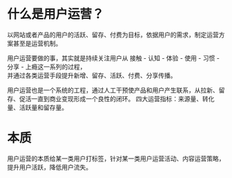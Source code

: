 # 什么是用户运营？

以网站或者产品的用户的活跃、留存、付费为目标，依据用户的需求，制定运营方案甚至是运营机制。

用户运营要做的事，其实就是持续关注用户从
接触 - 认知 - 体验 - 使用 - 习惯 - 分享 - 上瘾这一系列的过程，  
并通过各类运营手段提升新增、留存、活跃、付费、分享传播。

用户运营也是一个系统的工程，通过人工干预使产品和用户产生联系，从拉新、留存、促活一直到商业变现形成一个良性的闭环。
四大运营指标：来源量、转化量、活跃量和留存量。


# 本质
用户运营的本质给某一类用户打标签，针对某一类用户运营活动、内容运营策略，提升用户活跃，降低用户流失。

